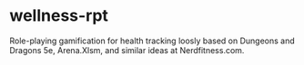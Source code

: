 # wellness-rpt
Role-playing gamification for health tracking loosly based on Dungeons and Dragons 5e, Arena.Xlsm, and similar ideas at Nerdfitness.com.  

